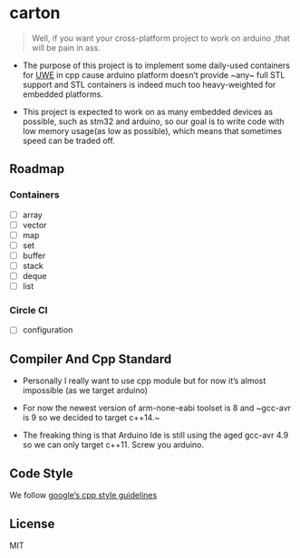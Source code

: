 # carton
> Well, if you want your cross-platform 
project to work on arduino ,that will 
 be pain in ass.

* The purpose of this project is to implement 
some daily-used containers for 
[UWE](https://github.com/quited/UWE)
 in cpp cause arduino platform doesn’t provide 
~any~ full STL support and STL containers is indeed
 much too heavy-weighted for embedded platforms.

* This project is expected to work on
 as many embedded devices as possible, 
such as stm32 and arduino, so our goal
 is to write code with low memory
 usage(as low as possible), which 
means that sometimes speed 
can be traded off.
 
## Roadmap

### Containers

* [ ] array
* [ ] vector
* [ ] map
* [ ] set
* [ ] buffer
* [ ] stack
* [ ] deque
* [ ] list

### Circle CI

* [ ] configuration 

## Compiler And Cpp Standard

* Personally I really want to use cpp 
module but for now it’s almost impossible 
(as we target arduino)

* For now the newest version of 
arm-none-eabi toolset is 8 and ~gcc-avr
 is 9 so we decided to target c++14.~

* The freaking thing is that Arduino Ide
 is still using the aged gcc-avr 4.9 so 
we can only target c++11. Screw you arduino.

## Code Style 

We follow [google’s cpp
 style guidelines](https://google.github.io/styleguide/cppguide.html)

## License

MIT
